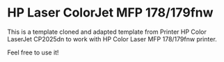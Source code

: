 # HP Laser ColorJet MFP 178/179fnw

This is a template cloned and adapted template from Printer HP Color LaserJet CP2025dn to work with HP Color Laser MFP 178/179fnw printer.

Feel free to use it!
